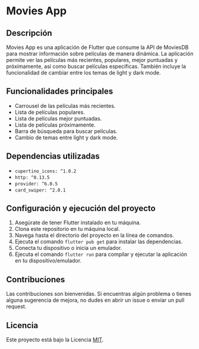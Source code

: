 # Movies App

## Descripción
Movies App es una aplicación de Flutter que consume la API de MoviesDB para mostrar información sobre películas de manera dinámica. La aplicación permite ver las películas más recientes, populares, mejor puntuadas y próximamente, así como buscar películas específicas. También incluye la funcionalidad de cambiar entre los temas de light y dark mode.


## Funcionalidades principales
- Carrousel de las películas más recientes.
- Lista de películas populares.
- Lista de películas mejor puntuadas.
- Lista de películas próximamente.
- Barra de búsqueda para buscar películas.
- Cambio de temas entre light y dark mode.

## Dependencias utilizadas
- `cupertino_icons: ^1.0.2`
- `http: ^0.13.5`
- `provider: ^6.0.5`
- `card_swiper: ^2.0.1`

## Configuración y ejecución del proyecto
1. Asegúrate de tener Flutter instalado en tu máquina.
2. Clona este repositorio en tu máquina local.
3. Navega hasta el directorio del proyecto en la línea de comandos.
4. Ejecuta el comando `flutter pub get` para instalar las dependencias.
5. Conecta tu dispositivo o inicia un emulador.
6. Ejecuta el comando `flutter run` para compilar y ejecutar la aplicación en tu dispositivo/emulador.

## Contribuciones
Las contribuciones son bienvenidas. Si encuentras algún problema o tienes alguna sugerencia de mejora, no dudes en abrir un issue o enviar un pull request.

## Licencia
Este proyecto está bajo la Licencia [MIT](https://opensource.org/licenses/MIT).

